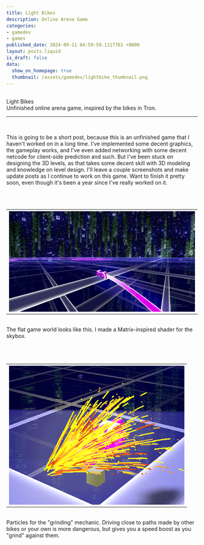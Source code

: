 ```yaml
---
title: Light Bikes
description: Online Arena Game
categories:
- gamedev
- games
published_date: 2024-09-11 04:59:59.1117761 +0000
layout: posts.liquid
is_draft: false
data:
  show_on_homepage: true
  thumbnail: /assets/gamedev/lightbike_thumbnail.png
---
```

<div class = "blog-post">
<br>
<div class = "title">
Light Bikes
</div>

<div class = "page-summary">
Unfinished online arena game, inspired by the bikes in Tron.
</div>
<hr>
<br>

This is going to be a short post, because this is an unfinished game that I haven't worked on in a long time. I've implemented some decent graphics, the gameplay works, and I've even added networking with some decent netcode for client-side prediction and such. But I've been stuck on designing the 3D levels, as that takes some decent skill with 3D modeling and knowledge on level design. I'll leave a couple screenshots and make update posts as I continue to work on this game. Want to finish it pretty soon, even though it's been a year since I've really worked on it. 

<br>
<div class = "bg-div">
<br>
<table class = "image-table">
<th><img src="/assets/gamedev/lightbike_screenshot.PNG"></th>
</table>
<br>
The flat game world looks like this. I made a Matrix-inspired shader for the skybox. 
<br>
<br>
</div>

<br>
<div class = "bg-div">
<br>
<table class = "image-table">
<th><img src="/assets/gamedev/lightbike_grinding.PNG"></th>
</table>
<br>
Particles for the "grinding" mechanic. Driving close to paths made by other bikes or your own is more dangerous, but gives you a speed boost as you "grind" against them. 
<br>
<br>
</div>
</div>
